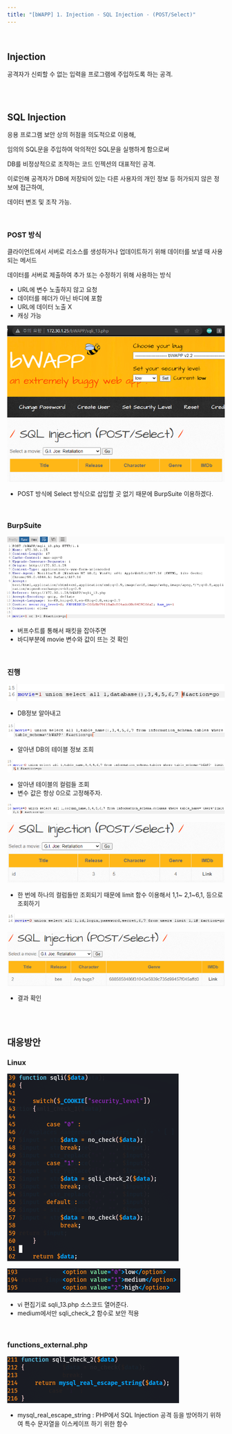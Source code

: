 ```yaml
---
title: "[bWAPP] 1. Injection - SQL Injection - (POST/Select)"
---
```


<br>

## Injection

공격자가 신뢰할 수 없는 입력을 프로그램에 주입하도록 하는 공격.

<br>

<br>

## SQL Injection

응용 프로그램 보안 상의 허점을 의도적으로 이용해, 

임의의 SQL문을 주입하여 악의적인 SQL문을 실행하게 함으로써

DB를 비정상적으로 조작하는 코드 인젝션의 대표적인 공격.

이로인해 공격자가 DB에 저장되어 있는 다른 사용자의 개인 정보 등 허가되지 않은 정보에 접근하여,

데이터 변조 및 조작 가능.

<br>

### POST 방식

클라이언트에서 서버로 리소스를 생성하거나 업데이트하기 위해 데이터를 보낼 때 사용되는 메서드

데이터를 서버로 제출하여 추가 또는 수정하기 위해 사용하는 방식

- URL에 변수 노출하지 않고 요청
- 데이터를 헤더가 아닌 바디에 포함
- URL에 데이터 노출 X
- 캐싱 가능

![image-20220316190616434](https://raw.githubusercontent.com/EONION-TH3DB/image_repo/main/img/image-20220316190616434.png)

- POST 방식에 Select 방식으로 삽입할 곳 없기 때문에 BurpSuite 이용하겠다.

<br>

### BurpSuite

![image-20220316190939230](https://raw.githubusercontent.com/EONION-TH3DB/image_repo/main/img/image-20220316190939230.png)

- 버프수트를 통해서 패킷을 잡아주면
- 바디부분에 movie 변수와 값이 뜨는 것 확인

<br>

### 진행

![image-20220316191108556](https://raw.githubusercontent.com/EONION-TH3DB/image_repo/main/img/image-20220316191108556.png)

- DB정보 알아내고

![image-20220316191249018](https://raw.githubusercontent.com/EONION-TH3DB/image_repo/main/img/image-20220316191249018.png)

- 알아낸 DB의 테이블 정보 조희

![image-20220316193131321](https://raw.githubusercontent.com/EONION-TH3DB/image_repo/main/img/image-20220316193131321.png)

- 알아낸 테이블의 컬럼들 조회
- 변수 값은 항상 0으로 고정해주자.

![image-20220316193229505](https://raw.githubusercontent.com/EONION-TH3DB/image_repo/main/img/image-20220316193229505.png)

![image-20220316192549553](https://raw.githubusercontent.com/EONION-TH3DB/image_repo/main/img/image-20220316192549553.png)

- 한 번에 하나의 컬럼들만 조회되기 때문에 limit 함수 이용해서 1,1~ 2,1~6,1, 등으로 조회하기

![image-20220316193337161](https://raw.githubusercontent.com/EONION-TH3DB/image_repo/main/img/image-20220316193337161.png)

![image-20220316193351229](https://raw.githubusercontent.com/EONION-TH3DB/image_repo/main/img/image-20220316193351229.png)

- 결과 확인

<br>

<br>

## 대응방안

### Linux

![image-20220318010939684](https://raw.githubusercontent.com/EONION-TH3DB/image_repo/main/img/image-20220318010939684.png)

![image-20220318002653266](https://raw.githubusercontent.com/EONION-TH3DB/image_repo/main/img/image-20220318002653266.png)

- vi 편집기로 sqli_13.php 소스코드 열어준다.
- medium에서만 sqli_check_2 함수로 보안 적용

<br>

### functions_external.php

![image-20220318011033586](https://raw.githubusercontent.com/EONION-TH3DB/image_repo/main/img/image-20220318011033586.png)

- mysql_real_escape_string : PHP에서 SQL Injection 공격 등을 방어하기 위하여 특수 문자열을 이스케이프 하기 위한 함수

